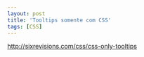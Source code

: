 ```yaml
---
layout: post
title: 'Tooltips somente com CSS'
tags: [CSS]
---
```


<http://sixrevisions.com/css/css-only-tooltips>
